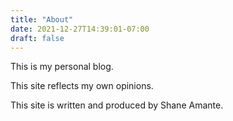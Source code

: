 ```yaml
---
title: "About"
date: 2021-12-27T14:39:01-07:00
draft: false
---
```


This is my personal blog.

This site reflects my own opinions.

This site is written and produced by Shane Amante.